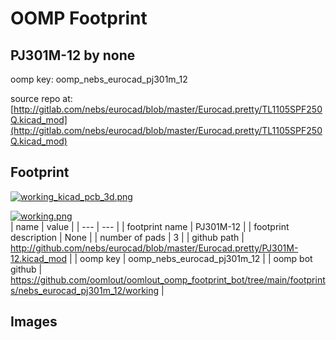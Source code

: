 # OOMP Footprint  
## PJ301M-12  by none  
  
oomp key: oomp_nebs_eurocad_pj301m_12  
  
source repo at: [http://gitlab.com/nebs/eurocad/blob/master/Eurocad.pretty/TL1105SPF250Q.kicad_mod](http://gitlab.com/nebs/eurocad/blob/master/Eurocad.pretty/TL1105SPF250Q.kicad_mod)  
## Footprint  
  
[![working_kicad_pcb_3d.png](working_kicad_pcb_3d_600.png)](working_kicad_pcb_3d.png)  
  
[![working.png](working_600.png)](working.png)  
| name | value | 
| --- | --- | 
| footprint name | PJ301M-12 | 
| footprint description | None | 
| number of pads | 3 | 
| github path | http://github.com/nebs/eurocad/blob/master/Eurocad.pretty/PJ301M-12.kicad_mod | 
| oomp key | oomp_nebs_eurocad_pj301m_12 | 
| oomp bot github | https://github.com/oomlout/oomlout_oomp_footprint_bot/tree/main/footprints/nebs_eurocad_pj301m_12/working | 
## Images  
